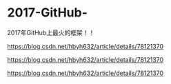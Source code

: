 # 2017-GitHub-

2017年GitHub上最火的框架！！

https://blog.csdn.net/hbyh632/article/details/78121370

https://blog.csdn.net/hbyh632/article/details/78121370

https://blog.csdn.net/hbyh632/article/details/78121370
